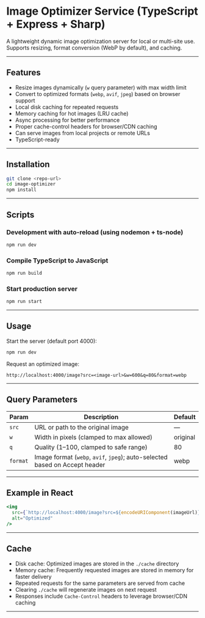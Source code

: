 # Image Optimizer Service (TypeScript + Express + Sharp)

A lightweight dynamic image optimization server for local or multi-site use.  
Supports resizing, format conversion (WebP by default), and caching.

---

## Features

- Resize images dynamically (`w` query parameter) with max width limit
- Convert to optimized formats (`webp`, `avif`, `jpeg`) based on browser support
- Local disk caching for repeated requests
- Memory caching for hot images (LRU cache)
- Async processing for better performance
- Proper cache-control headers for browser/CDN caching
- Can serve images from local projects or remote URLs
- TypeScript-ready

---

## Installation

```bash
git clone <repo-url>
cd image-optimizer
npm install
```

---

## Scripts

### Development with auto-reload (using nodemon + ts-node)

```bash
npm run dev
```

### Compile TypeScript to JavaScript

```bash
npm run build
```

### Start production server

```bash
npm run start
```

---

## Usage

Start the server (default port 4000):

```bash
npm run dev
```

Request an optimized image:

```
http://localhost:4000/image?src=<image-url>&w=600&q=80&format=webp
```

---

## Query Parameters

| Param    | Description                                                                 | Default |
|----------|-----------------------------------------------------------------------------|---------|
| `src`    | URL or path to the original image                                           | —       |
| `w`      | Width in pixels (clamped to max allowed)                                    | original|
| `q`      | Quality (1–100, clamped to safe range)                                      | 80      |
| `format` | Image format (`webp`, `avif`, `jpeg`); auto-selected based on Accept header | webp    |

---

## Example in React

```jsx
<img
  src={`http://localhost:4000/image?src=${encodeURIComponent(imageUrl)}&w=800&q=80&format=webp`}
  alt="Optimized"
/>
```

---

## Cache

- Disk cache: Optimized images are stored in the `./cache` directory
- Memory cache: Frequently requested images are stored in memory for faster delivery
- Repeated requests for the same parameters are served from cache
- Clearing `./cache` will regenerate images on next request
- Responses include `Cache-Control` headers to leverage browser/CDN caching

---

